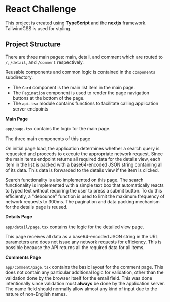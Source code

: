# React Challenge

This project is created using **TypeScript** and the **nextjs** framework. 
TailwindCSS is used for styling.


## Project Structure

There are three main pages: main, detail, and comment which are routed
to `/`, `/detail`, and `/comment` respectively. 

Reusable components and common logic is contained in the `components`
subdirectory. 

- The `Card` component is the main list item in the main page.
- The `Pagination` component is used to render the page navigation 
  buttons at the bottom of the page.
- The `api.tsx` module contains functions to facilitate calling 
  application server endpoints 


**Main Page**

`app/page.tsx` contains the logic for the main page.

The three main components of this page

On initial page load, the application determines whether a search query
is requested and proceeds to execute the appropriate network request.
Since the main items endpoint returns all required data for the details
view, each item in the list is packed with a base64-encoded JSON string
containing all of its data. This data is forwarded to the details view
if the item is clicked.

Search functionality is also implemented on this page. The search 
functionality is implemented with a simple text box that automatically
reacts to typed text without requiring the user to press a submit
button. To do this efficiently, a "debounce" function is used to limit
the maximum frequency of network requests to 300ms. The pagination
and data packing mechanism for the details page is reused.


**Details Page**

`app/detail/page.tsx` contains the logic for the detailed view page.

This page receives all data as a base64-encoded JSON string in the URL
parameters and does not issue any network requests for efficiency. This
is possible because the API returns all the required data for all
items.


**Comments Page**

`app/comment/page.tsx` contains the basic layout for the comment page.
This does not contain any particular additional logic for validation, other
than the validation done by the browser itself for the email field. This
was done intentionally since validation must **always** be done by the
application server. The name field should normally allow almost any 
kind of input due to the nature of non-English names.
